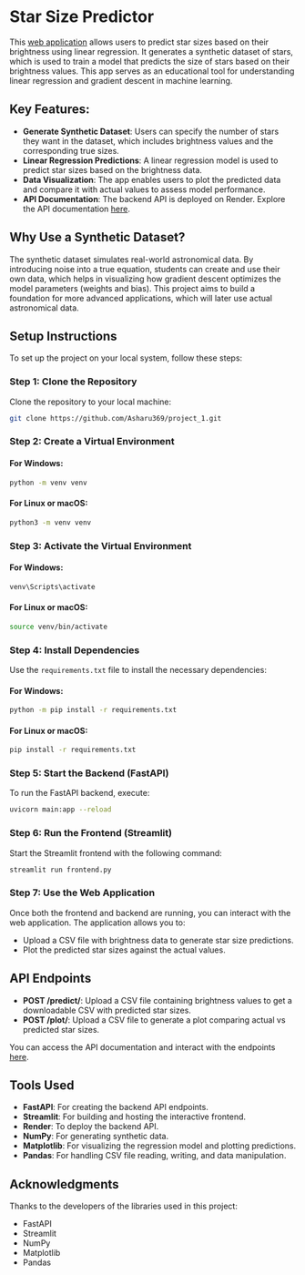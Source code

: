 # Star Size Predictor

This [web application](https://starsizepredictor.streamlit.app/) allows users to predict star sizes based on their brightness using linear regression. It generates a synthetic dataset of stars, which is used to train a model that predicts the size of stars based on their brightness values. This app serves as an educational tool for understanding linear regression and gradient descent in machine learning.

## Key Features:
- **Generate Synthetic Dataset**: Users can specify the number of stars they want in the dataset, which includes brightness values and the corresponding true sizes.
- **Linear Regression Predictions**: A linear regression model is used to predict star sizes based on the brightness data.
- **Data Visualization**: The app enables users to plot the predicted data and compare it with actual values to assess model performance.
- **API Documentation**: The backend API is deployed on Render. Explore the API documentation [here](https://starsize-predictor.onrender.com/docs).

## Why Use a Synthetic Dataset?

The synthetic dataset simulates real-world astronomical data. By introducing noise into a true equation, students can create and use their own data, which helps in visualizing how gradient descent optimizes the model parameters (weights and bias). This project aims to build a foundation for more advanced applications, which will later use actual astronomical data.

## Setup Instructions

To set up the project on your local system, follow these steps:

### Step 1: Clone the Repository

Clone the repository to your local machine:

```bash
git clone https://github.com/Asharu369/project_1.git
```

### Step 2: Create a Virtual Environment

#### For Windows:
```bash
python -m venv venv
```

#### For Linux or macOS:
```bash
python3 -m venv venv
```

### Step 3: Activate the Virtual Environment

#### For Windows:
```bash
venv\Scripts\activate
```

#### For Linux or macOS:
```bash
source venv/bin/activate
```

### Step 4: Install Dependencies

Use the `requirements.txt` file to install the necessary dependencies:

#### For Windows:
```bash
python -m pip install -r requirements.txt
```

#### For Linux or macOS:
```bash
pip install -r requirements.txt
```

### Step 5: Start the Backend (FastAPI)

To run the FastAPI backend, execute:

```bash
uvicorn main:app --reload
```

### Step 6: Run the Frontend (Streamlit)

Start the Streamlit frontend with the following command:

```bash
streamlit run frontend.py
```

### Step 7: Use the Web Application

Once both the frontend and backend are running, you can interact with the web application. The application allows you to:
- Upload a CSV file with brightness data to generate star size predictions.
- Plot the predicted star sizes against the actual values.

## API Endpoints

- **POST /predict/**: Upload a CSV file containing brightness values to get a downloadable CSV with predicted star sizes.
- **POST /plot/**: Upload a CSV file to generate a plot comparing actual vs predicted star sizes.

You can access the API documentation and interact with the endpoints [here](https://starsize-predictor.onrender.com/docs).

## Tools Used

- **FastAPI**: For creating the backend API endpoints.
- **Streamlit**: For building and hosting the interactive frontend.
- **Render**: To deploy the backend API.
- **NumPy**: For generating synthetic data.
- **Matplotlib**: For visualizing the regression model and plotting predictions.
- **Pandas**: For handling CSV file reading, writing, and data manipulation.

## Acknowledgments

Thanks to the developers of the libraries used in this project:
- FastAPI
- Streamlit
- NumPy
- Matplotlib
- Pandas
